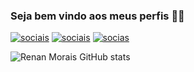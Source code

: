 ### Seja bem vindo aos meus perfis 🤙🏽

[![sociais](https://img.shields.io/badge/LinkedIn-0077B5?style=for-the-badge&logo=linkedin&logoColor=white)](www.linkedin.com/in/renan-morais-388bb7114/)
[![sociais](https://img.shields.io/badge/Instagram-E4405F?style=for-the-badge&logo=instagram&logoColor=white)](https://instagram.com/remorais70/)
[![socias](https://img.shields.io/badge/Twitter-1DA1F2?style=for-the-badge&logo=twitter&logoColor=white)](https://twitter.com/RenanMo40736346)

![Renan Morais GitHub stats](https://github-readme-stats.vercel.app/api?username=RenanMorais70&show_icons=true&theme=merko)

